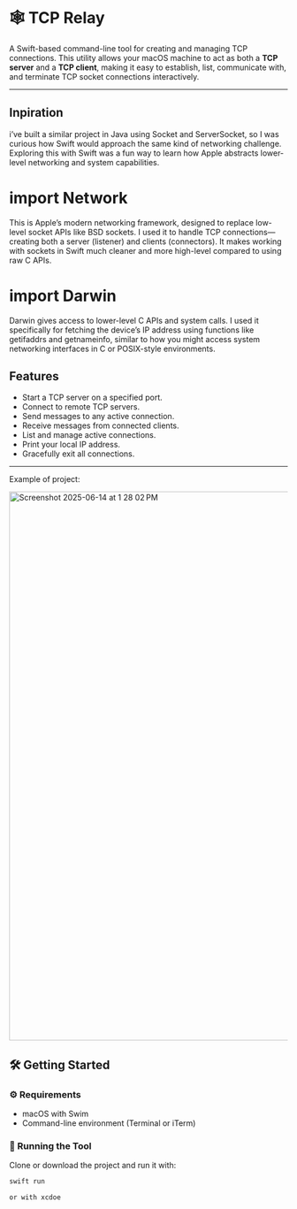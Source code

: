 # 🕸️ TCP Relay

A Swift-based command-line tool for creating and managing TCP connections. This utility allows your macOS machine to act as both a **TCP server** and a **TCP client**, making it easy to establish, list, communicate with, and terminate TCP socket connections interactively.


----------


## Inpiration

i’ve built a similar project in Java using Socket and ServerSocket, so I was curious how Swift would approach the same kind of networking challenge. Exploring this with Swift was a fun way to learn how Apple abstracts lower-level networking and system capabilities.

# import Network 

This is Apple’s modern networking framework, designed to replace low-level socket APIs like BSD sockets. I used it to handle TCP connections—creating both a server (listener) and clients (connectors). It makes working with sockets in Swift much cleaner and more high-level compared to using raw C APIs.

# import Darwin

Darwin gives access to lower-level C APIs and system calls. I used it specifically for fetching the device’s IP address using functions like getifaddrs and getnameinfo, similar to how you might access system networking interfaces in C or POSIX-style environments.

## Features

- Start a TCP server on a specified port.
- Connect to remote TCP servers.
- Send messages to any active connection.
- Receive messages from connected clients.
- List and manage active connections.
- Print your local IP address.
- Gracefully exit all connections.

---

Example of project: 

<img width="993" alt="Screenshot 2025-06-14 at 1 28 02 PM" src="https://github.com/user-attachments/assets/6c75175d-b127-444e-ac67-af707e8bff0b" />


## 🛠️ Getting Started

### ⚙️ Requirements

- macOS with Swim
- Command-line environment (Terminal or iTerm)

### 🧪 Running the Tool

Clone or download the project and run it with:

```bash
swift run

or with xcdoe
